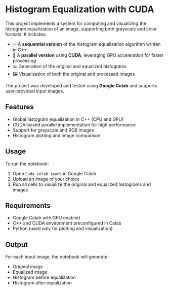 # Histogram Equalization with CUDA

This project implements a system for computing and visualizing the histogram equalization of an image, supporting both grayscale and color formats. It includes:

- ✅ A **sequential version** of the histogram equalization algorithm written in C++
- 🚀 A **parallel version** using **CUDA**, leveraging GPU acceleration for faster processing
- 📊 Generation of the original and equalized histograms
- 🖼️ Visualization of both the original and processed images

The project was developed and tested using **Google Colab** and supports user-provided input images.

## Features

- Global histogram equalization in C++ (CPU and GPU)
- CUDA-based parallel implementation for high performance
- Support for grayscale and RGB images
- Histogram plotting and image comparison

## Usage

To run the notebook:

1. Open `Cuda_colab.ipynb` in Google Colab
2. Upload an image of your choice
3. Run all cells to visualize the original and equalized histograms and images

## Requirements

- Google Colab with GPU enabled
- C++ and CUDA environment preconfigured in Colab
- Python (used only for plotting and visualization)

## Output

For each input image, the notebook will generate:

- Original image
- Equalized image
- Histogram before equalization
- Histogram after equalization



